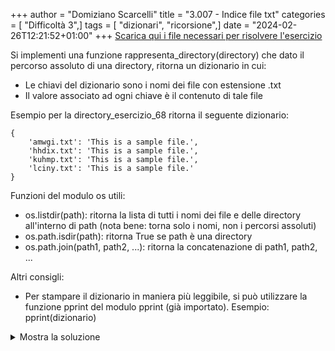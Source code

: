 +++
author = "Domiziano Scarcelli"
title = "3.007 - Indice file txt"
categories = [ "Difficoltà 3",]
tags = [ "dizionari", "ricorsione",]
date = "2024-02-26T12:21:52+01:00"
+++
[Scarica qui i file necessari per risolvere l'esercizio](/exercises_py/it/3_007_indice_file_txt.zip)

Si implementi una funzione rappresenta_directory(directory) che dato il percorso assoluto di una directory,
ritorna un dizionario in cui:
- Le chiavi del dizionario sono i nomi dei file con estensione .txt
- Il valore associato ad ogni chiave è il contenuto di tale file

Esempio per la directory_esercizio_68 ritorna il seguente dizionario:

    {
        'amwgi.txt': 'This is a sample file.',
        'hhdix.txt': 'This is a sample file.',
        'kuhmp.txt': 'This is a sample file.',
        'lciny.txt': 'This is a sample file.'
    }

Funzioni del modulo os utili:
- os.listdir(path): ritorna la lista di tutti i nomi dei file e delle directory all'interno di path (nota bene: torna solo i nomi, non i percorsi assoluti)
- os.path.isdir(path): ritorna True se path è una directory
- os.path.join(path1, path2, ...): ritorna la concatenazione di path1, path2, ...

Altri consigli:
- Per stampare il dizionario in maniera più leggibile, si può utilizzare la funzione pprint del modulo pprint (già importato). Esempio: pprint(dizionario)

<details>
<summary>Mostra la soluzione</summary>

```python
def indice_file_txt(dir_path, dizionario=dict()):
    for file in os.listdir(dir_path):
        file_path = os.path.join(dir_path, file)
        if os.path.isdir(file_path):
            indice_file_txt(file_path, dizionario)
        else:
            if file.endswith(".txt"):
                with open(file_path, "r") as f:
                    dizionario[file] = f.read()
    return dizionario
```

</details>

